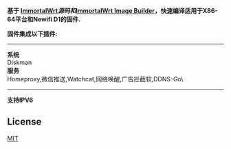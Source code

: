 **基于 [ImmortalWrt](https://github.com/immortalwrt/immortalwrt)*源码和*[ImmortalWrt Image Builder](https://github.com/1715173329/blog/issues/8)，快速编译适用于X86-64平台和Newifi D1的固件.**

**固件集成以下插件:**
*************************************************
**系统**\
Diskman\
**服务**\
Homeproxy,微信推送,Watchcat,网络唤醒,广告拦截软,DDNS-Go\

*************************************************
**支持IPV6**



## License

[MIT](https://github.com/noviachen/Image-Builder/blob/main/LICENSE)
